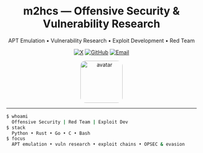 <div align="center">

# m2hcs — Offensive Security & Vulnerability Research
APT Emulation • Vulnerability Research • Exploit Development • Red Team

[![X](https://img.shields.io/badge/X-@inf0secc-111?logo=x&logoColor=white)](https://x.com/inf0secc)
[![GitHub](https://img.shields.io/badge/GitHub-m2hcz-111?logo=github&logoColor=white)](https://github.com/m2hcz)
[![Email](https://img.shields.io/badge/Proton-m2hczs@proton.me-111?logo=protonmail&logoColor=white)](mailto:m2hczs@proton.me)

<img src="https://github.com/m2hcz.png" alt="avatar" width="112" height="112" style="border-radius:14px" />

</div>

---

```bash
$ whoami
  Offensive Security | Red Team | Exploit Dev
$ stack
  Python • Rust • Go • C • Bash
$ focus
  APT emulation • vuln research • exploit chains • OPSEC & evasion
